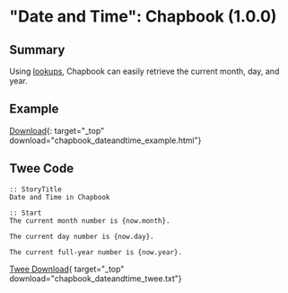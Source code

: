 # "Date and Time": Chapbook (1.0.0)

## Summary

Using [lookups](https://klembot.github.io/chapbook/guide/state/objects-and-lookups.html), Chapbook can easily retrieve the current month, day, and year.

## Example

[Download](chapbook_dateandtime_example.html){: target="_top" download="chapbook_dateandtime_example.html"}

## Twee Code

```twee
:: StoryTitle
Date and Time in Chapbook

:: Start
The current month number is {now.month}.

The current day number is {now.day}.

The current full-year number is {now.year}.
```

[Twee Download](chapbook_dateandtime_twee.txt){ target="_top" download="chapbook_dateandtime_twee.txt"}
